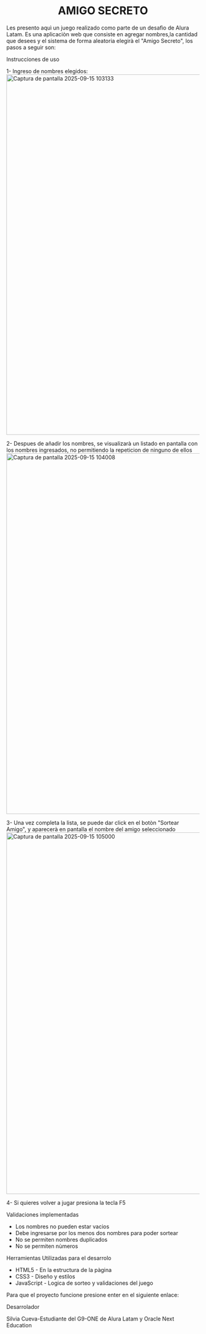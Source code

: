 <h1 align="center"> AMIGO SECRETO </h1>

Les presento aquì un juego realizado como parte de un desafìo de Alura Latam. Es una aplicaciòn web que consiste en
agregar nombres,la cantidad que desees y el sistema de forma aleatoria elegirà el "Amigo Secreto", los pasos a seguir son:

Instrucciones de uso

1- Ingreso de nombres elegidos:
<img width="947" height="938" alt="Captura de pantalla 2025-09-15 103133" src="https://github.com/user-attachments/assets/c72b1dbb-99ff-4b77-8c40-b2f9b683bd74" />

2- Despues de añadir los nombres, se visualizarà un listado en pantalla con los nombres ingresados, no permitiendo
la repeticion de ninguno de ellos
<img width="947" height="939" alt="Captura de pantalla 2025-09-15 104008" src="https://github.com/user-attachments/assets/27e014c0-403a-4b23-bc9b-d7c908f87521" />

3- Una vez completa la lista, se puede dar click en el botòn "Sortear Amigo", y aparecerà en pantalla el nombre del
amigo seleccionado
<img width="946" height="941" alt="Captura de pantalla 2025-09-15 105000" src="https://github.com/user-attachments/assets/543b282f-b784-44ee-ad0a-7e499269e648" />

4- Si quieres volver a jugar presiona la tecla F5

Validaciones implementadas

*  Los nombres no pueden estar vacios
*  Debe ingresarse por los menos dos nombres para poder sortear
*  No se permiten nombres duplicados
*  No se permiten nùmeros


 Herramientas Utilizadas para el desarrolo
 
 * HTML5 - En la estructura de la pàgina
 * CSS3 - Diseño y estilos
 * JavaScript - Logica de sorteo y validaciones del juego

Para que el proyecto funcione presione enter en el siguiente enlace:


Desarrolador

Silvia Cueva-Estudiante del G9-ONE de Alura Latam y Oracle Next Education


